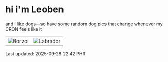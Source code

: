 # hi i'm Leoben

and i like dogs—so have some random dog pics that change whenever my CRON feels like it

|  |  |
|--------|----------|
| ![Borzoi](https://random-dog-vercel.vercel.app/api/random-borzoi?v=1759070572) | ![Labrador](https://random-dog-vercel.vercel.app/api/random-labrador?v=1759070572) |

Last updated: 2025-09-28 22:42 PHT

